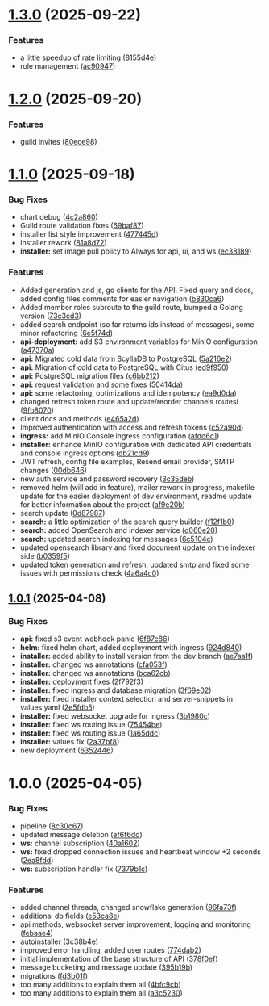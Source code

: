 # [1.3.0](https://github.com/FlameInTheDark/gochat/compare/v1.2.0...v1.3.0) (2025-09-22)


### Features

* a little speedup of rate limiting ([8155d4e](https://github.com/FlameInTheDark/gochat/commit/8155d4e43340cfe6e83a24c2d9aad477ef0c882f))
* role management ([ac90947](https://github.com/FlameInTheDark/gochat/commit/ac909475869d2ba1c2bda5ac04abae87836a7dde))

# [1.2.0](https://github.com/FlameInTheDark/gochat/compare/v1.1.0...v1.2.0) (2025-09-20)


### Features

* guild invites ([80ece98](https://github.com/FlameInTheDark/gochat/commit/80ece98faed49d8f00dc1e670cbc32e7e791ed0d))

# [1.1.0](https://github.com/FlameInTheDark/gochat/compare/v1.0.1...v1.1.0) (2025-09-18)


### Bug Fixes

* chart debug ([4c2a860](https://github.com/FlameInTheDark/gochat/commit/4c2a8605152849d45581b944cd3b9816f43ac2cc))
* Guild route validation fixes ([69baf87](https://github.com/FlameInTheDark/gochat/commit/69baf87b80d6fbdf185d16ca983d71ea7b11e574))
* installer list style improvement ([477445d](https://github.com/FlameInTheDark/gochat/commit/477445d50106763c0bd0941d7741c0f3babcbe0c))
* installer rework ([81a8d72](https://github.com/FlameInTheDark/gochat/commit/81a8d729b6b668a3d4ff6d6ed8993404060c03fe))
* **installer:** set image pull policy to Always for api, ui, and ws ([ec38189](https://github.com/FlameInTheDark/gochat/commit/ec38189bb5ec204d1a541a4b677fc0e594ff7690))


### Features

* Added generation and js, go clients for the API. Fixed query and docs, added config files comments for easier navigation ([b830ca6](https://github.com/FlameInTheDark/gochat/commit/b830ca62b0c3465c36f28b8cc8370f031748d34e))
* Added member roles subroute to the guild route, bumped a Golang version ([73c3cd3](https://github.com/FlameInTheDark/gochat/commit/73c3cd3f35590b8157e5aeb97bb4eae70a919f89))
* added search endpoint (so far returns ids instead of messages), some minor refactoring ([6e5f74d](https://github.com/FlameInTheDark/gochat/commit/6e5f74dc2d630f8fd876aaf9cff7f54960feabd9))
* **api-deployment:** add S3 environment variables for MinIO configuration ([a47370a](https://github.com/FlameInTheDark/gochat/commit/a47370ac51f4c596caa78d05d4dc3431d2ffea3c))
* **api:** Migrated cold data from ScyllaDB to PostgreSQL ([5a216e2](https://github.com/FlameInTheDark/gochat/commit/5a216e264fc3694a9f80af2aebef5a40f9f4192b))
* **api:** Migration of cold data to PostgreSQL with Citus ([ed9f950](https://github.com/FlameInTheDark/gochat/commit/ed9f9509a69038316a8367f683c1c21452bd74fe))
* **api:** PostgreSQL migration files ([c6bb212](https://github.com/FlameInTheDark/gochat/commit/c6bb212251b61bd715cbe6f4a87b05c39790189f))
* **api:** request validation and some fixes ([50414da](https://github.com/FlameInTheDark/gochat/commit/50414daddf606e3f809f8d890360133125b5c52b))
* **api:** some refactoring, optimizations and idempotency ([ea9d0da](https://github.com/FlameInTheDark/gochat/commit/ea9d0da080e68af848770c2fbbcb0b76e86fa93c))
* changed refresh token route and update/reorder channels routesi ([9fb8070](https://github.com/FlameInTheDark/gochat/commit/9fb80708e8b71b155c766c93ed109b3808da152c))
* client docs and methods ([e465a2d](https://github.com/FlameInTheDark/gochat/commit/e465a2d49db374887ba25e0e28a94f2ccef68939))
* Improved authentication with access and refresh tokens ([c52a90d](https://github.com/FlameInTheDark/gochat/commit/c52a90dc9831ae2c97d4224ac065dd6001d450da))
* **ingress:** add MinIO Console ingress configuration ([afdd6c1](https://github.com/FlameInTheDark/gochat/commit/afdd6c1d793e132959fa6aa3a67b27d541077157))
* **installer:** enhance MinIO configuration with dedicated API credentials and console ingress options ([db21cd9](https://github.com/FlameInTheDark/gochat/commit/db21cd986f3c2353ffb0a92cc7fa310005f39b7b))
* JWT refresh, config file examples, Resend email provider, SMTP changes ([00db646](https://github.com/FlameInTheDark/gochat/commit/00db646688402426357e5a5699a959c8b9f19207))
* new auth service and password recovery ([3c35deb](https://github.com/FlameInTheDark/gochat/commit/3c35deb0d28a9e6734e4720a9b409a4b0ea5b986))
* removed helm (will add in feature), mailer rework in progress, makefile update for the easier deployment of dev environment, readme update for better information about the project ([af9e20b](https://github.com/FlameInTheDark/gochat/commit/af9e20b49a3fc0cac532116b89acf3fb3863c64f))
* search update ([0d87987](https://github.com/FlameInTheDark/gochat/commit/0d87987a4b55116143f9f7fc5ec3b3d927302fe2))
* **search:** a little optimization of the search query builder ([f12f1b0](https://github.com/FlameInTheDark/gochat/commit/f12f1b008c91ee5a49a55c0b53d7aa155a22c9a0))
* **search:** added OpenSearch and indexer service ([d060e20](https://github.com/FlameInTheDark/gochat/commit/d060e2055ac90ff6cf83e48b14d4b06e23085da5))
* **search:** updated search indexing for messages ([6c5104c](https://github.com/FlameInTheDark/gochat/commit/6c5104c64d58dd258f6742fea988f84dc7531e95))
* updated opensearch library and fixed document update on the indexer side ([b0359f5](https://github.com/FlameInTheDark/gochat/commit/b0359f544d68b08ff03f4957881ede5a98d729f7))
* updated token generation and refresh, updated smtp and fixed some issues with permissions check ([4a6a4c0](https://github.com/FlameInTheDark/gochat/commit/4a6a4c01a599e0be9bc30f96cc56119f901d6f05))

## [1.0.1](https://github.com/FlameInTheDark/gochat/compare/v1.0.0...v1.0.1) (2025-04-08)


### Bug Fixes

* **api:** fixed s3 event webhook panic ([6f87c86](https://github.com/FlameInTheDark/gochat/commit/6f87c86beec258a4a27c31a3adc12d9c9b6d082f))
* **helm:** fixed helm chart, added deployment with ingress ([924d840](https://github.com/FlameInTheDark/gochat/commit/924d8406d277671fed562c70b544f6181fe15e57))
* **installer:** added ability to install version from the dev branch ([ae7aa1f](https://github.com/FlameInTheDark/gochat/commit/ae7aa1faab0fcc551f1613815173cba0f3995862))
* **installer:** changed ws annotations ([cfa053f](https://github.com/FlameInTheDark/gochat/commit/cfa053f86e9023077fcb730ba16920df20754207))
* **installer:** changed ws annotations ([bca62cb](https://github.com/FlameInTheDark/gochat/commit/bca62cb394089bce4314ec90ac71c3c7635ffb2f))
* **installer:** deployment fixes ([2f792f3](https://github.com/FlameInTheDark/gochat/commit/2f792f3314c3fb597c657e89d943bbb9ee6ed837))
* **installer:** fixed ingress and database migration ([3f69e02](https://github.com/FlameInTheDark/gochat/commit/3f69e027f4d7989017caff7e14482af3bfff79da))
* **installer:** fixed installer context selection and server-snippets in values.yaml ([2e5fdb5](https://github.com/FlameInTheDark/gochat/commit/2e5fdb5a077a2f729b55d16f81ca98e535d9976d))
* **installer:** fixed websocket upgrade for ingress ([3b1980c](https://github.com/FlameInTheDark/gochat/commit/3b1980c519a01d233259a8c65836bfb91f666bac))
* **installer:** fixed ws routing issue ([75454be](https://github.com/FlameInTheDark/gochat/commit/75454bec6aab9680c0aafb3f85bda6fb48a03647))
* **installer:** fixed ws routing issue ([1a65ddc](https://github.com/FlameInTheDark/gochat/commit/1a65ddccdc1404109896a45d08623c054dd0fbf1))
* **installer:** values fix ([2a37bf8](https://github.com/FlameInTheDark/gochat/commit/2a37bf87cf3806b820344688922c1129777c2c5c))
* new deployment ([6352446](https://github.com/FlameInTheDark/gochat/commit/6352446211b97b0ea003d804df9ccc9423ccbf52))

# 1.0.0 (2025-04-05)


### Bug Fixes

* pipeline ([8c30c67](https://github.com/FlameInTheDark/gochat/commit/8c30c6739a5fe812dc97d7a4ba48545a281040b1))
* updated message deletion ([ef6f6dd](https://github.com/FlameInTheDark/gochat/commit/ef6f6ddf1deebc759609c4c02bf9a66f7775b612))
* **ws:** channel subscription ([40a1602](https://github.com/FlameInTheDark/gochat/commit/40a160227decc839e5f2783a281bdcd99ae7f9b9))
* **ws:** fixed dropped connection issues and heartbeat window +2 seconds ([2ea8fdd](https://github.com/FlameInTheDark/gochat/commit/2ea8fdd16c3cf6c9a0d70747d14f1c4e878d2918))
* **ws:** subscription handler fix ([7379b1c](https://github.com/FlameInTheDark/gochat/commit/7379b1c4ea04415818fcd5fe7be775a7cba9d17e))


### Features

* added channel threads, changed snowflake generation ([96fa73f](https://github.com/FlameInTheDark/gochat/commit/96fa73f4f3d04830ef408dda48a77a6d288d16a2))
* additional db fields ([e53ca8e](https://github.com/FlameInTheDark/gochat/commit/e53ca8e43a13eec81ac4f5c2ee51943163173232))
* api methods, websocket server improvement, logging and monitoring ([febaae4](https://github.com/FlameInTheDark/gochat/commit/febaae4c6c586a998daea76119402904ea5ba663))
* autoinstaller ([3c38b4e](https://github.com/FlameInTheDark/gochat/commit/3c38b4e2f120f3c3e2b6fe0a9ea4f104468cfded))
* improved error handling, added user routes ([774dab2](https://github.com/FlameInTheDark/gochat/commit/774dab2d00ca91eb929ff94e526e5daa3eaf05ce))
* initial implementation of the base structure of API ([378f0ef](https://github.com/FlameInTheDark/gochat/commit/378f0ef2dcc0699915f66c14c8ef052b1d678c7f))
* message bucketing and message update ([395b19b](https://github.com/FlameInTheDark/gochat/commit/395b19b41d2a3d7da7d327f4910330fc48f71533))
* migrations ([fd3b01f](https://github.com/FlameInTheDark/gochat/commit/fd3b01f4b2e815527e91c7b20920700f9fdc218a))
* too many additions to explain them all ([4bfc9cb](https://github.com/FlameInTheDark/gochat/commit/4bfc9cb0495190f6fffc8576eb59f60a2f73e39f))
* too many additions to explain them all ([a3c5230](https://github.com/FlameInTheDark/gochat/commit/a3c523088e244dcf0d352104b46585508d4c2926))

